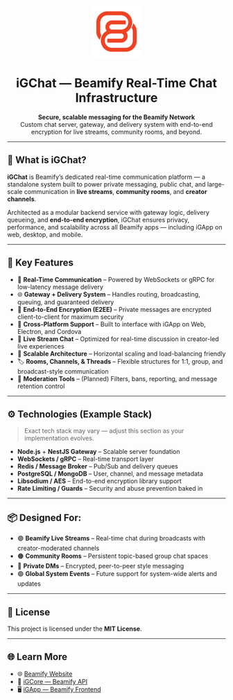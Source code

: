 <p align="center">
  <a href="https://beamify.online" target="_blank">
    <img src="assets/icon.png" width="120" alt="Beamify Logo" />
  </a>
</p>

<h1 align="center">iGChat — Beamify Real-Time Chat Infrastructure</h1>
<p align="center">
  <strong>Secure, scalable messaging for the Beamify Network</strong><br/>
  Custom chat server, gateway, and delivery system with end-to-end encryption for live streams, community rooms, and beyond.
</p>

---

## 💬 What is iGChat?

**iGChat** is Beamify’s dedicated real-time communication platform — a standalone system built to power private messaging, public chat, and large-scale communication in **live streams**, **community rooms**, and **creator channels**.

Architected as a modular backend service with gateway logic, delivery queueing, and **end-to-end encryption**, iGChat ensures privacy, performance, and scalability across all Beamify apps — including iGApp on web, desktop, and mobile.

---

## 🔐 Key Features

- 🚀 **Real-Time Communication** – Powered by WebSockets or gRPC for low-latency message delivery
- 🌐 **Gateway + Delivery System** – Handles routing, broadcasting, queuing, and guaranteed delivery
- 🔐 **End-to-End Encryption (E2EE)** – Private messages are encrypted client-to-client for maximum security
- 🧩 **Cross-Platform Support** – Built to interface with iGApp on Web, Electron, and Cordova
- 🎥 **Live Stream Chat** – Optimized for real-time discussion in creator-led live experiences
- 🧠 **Scalable Architecture** – Horizontal scaling and load-balancing friendly
- 🏷 **Rooms, Channels, & Threads** – Flexible structures for 1:1, group, and broadcast-style communication
- 📜 **Moderation Tools** – (Planned) Filters, bans, reporting, and message retention control

---

## ⚙️ Technologies (Example Stack)

> Exact tech stack may vary — adjust this section as your implementation evolves.

- **Node.js** + **NestJS Gateway** – Scalable server foundation
- **WebSockets / gRPC** – Real-time transport layer
- **Redis / Message Broker** – Pub/Sub and delivery queues
- **PostgreSQL / MongoDB** – User, channel, and message metadata
- **Libsodium / AES** – End-to-end encryption library support
- **Rate Limiting / Guards** – Security and abuse prevention baked in

---

## 📦 Designed For:

- 🟣 **Beamify Live Streams** – Real-time chat during broadcasts with creator-moderated channels
- 🟠 **Community Rooms** – Persistent topic-based group chat spaces
- 🔵 **Private DMs** – Encrypted, peer-to-peer style messaging
- 🟢 **Global System Events** – Future support for system-wide alerts and updates

---

## 📄 License

This project is licensed under the **MIT License**.

---

## 🌐 Learn More

- 🌐 [Beamify Website](https://beamify.online)
- 🧠 [iGCore — Beamify API](https://github.com/NXFinity/iGCore)
- 🖥️ [iGApp — Beamify Frontend](https://github.com/NXFinity/iGApp)  
